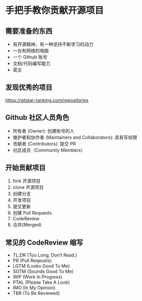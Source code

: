 # 手把手教你贡献开源项目

## 需要准备的东西
* 有开源精神，有一种坚持不断学习的动力
* 一台有网络的电脑
* 一个 Github 账号
* 文档/代码编写能力
* 英文

## 发现优秀的项目
https://gitstar-ranking.com/repositories

## Github 社区人员角色
* 所有者 (Owner): 创建账号的人
* 维护者和协作者 (Maintainers and Collaborators): 具有写权限
* 贡献者 (Contributors): 提交 PR
* 社区成员（Community Members）

## 开始贡献项目
1. fork 开源项目
2. clone 开源项目
3. 创建分支
4. 开发项目
5. 提交更新
6. 创建 Pull Requests
7. CodeReview
8. 合并(Merged)

## 常见的 CodeReview 缩写
* TL;DR (Too Long; Don’t Read.)
* PR (Pull Reqeusts)
* LGTM (Looks Good To Me)
* SGTM (Sounds Good To Me)
* WIP (Work In Progress)
* PTAL (Please Take A Look)
* IMO (In My Opinion)
* TBR (To Be Reviewed)
